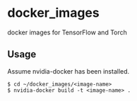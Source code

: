 # docker_images
docker images for TensorFlow and Torch

## Usage
Assume nvidia-docker has been installed.

    $ cd ~/docker_images/<image-name>
    $ nvidia-docker build -t <image-name> .

